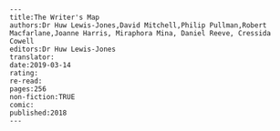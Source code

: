 
    ---
    title:The Writer's Map
    authors:Dr Huw Lewis-Jones,David Mitchell,Philip Pullman,Robert Macfarlane,Joanne Harris, Miraphora Mina, Daniel Reeve, Cressida Cowell
    editors:Dr Huw Lewis-Jones
    translator:
    date:2019-03-14
    rating:
    re-read:
    pages:256
    non-fiction:TRUE
    comic:
    published:2018
    ---

    